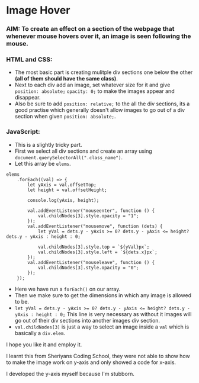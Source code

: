 # Image Hover

### AIM: To create an effect on a section of the webpage that whenever mouse hovers over it, an image is seen following the mouse.

### HTML and CSS:
- The most basic part is creating mulitple div sections one below the other **(all of them should have the same class)**.
- Next to each div add an image, set whatever size for it and give `position: absolute;` `opacity: 0;` to make the images appear and disappear.
- Also be sure to add `position: relative;` to the all the div sections, its a good practise which generally doesn't allow images to go out of a div section when given `position: absolute;`.

### JavaScript:
- This is a slightly tricky part.
- First we select all div sections and create an array using `document.querySelectorAll(".class_name")`.
- Let this array be `elems`.

```
elems
    .forEach((val) => {
        let yAxis = val.offsetTop;
        let height = val.offsetHeight;
        
        console.log(yAxis, height);

        val.addEventListener("mouseenter", function () {
            val.childNodes[3].style.opacity = "1";
        });
        val.addEventListener("mousemove", function (dets) {
            let yVal = dets.y - yAxis >= 0? dets.y - yAxis <= height? dets.y - yAxis : height : 0;

            val.childNodes[3].style.top = `${yVal}px`;
            val.childNodes[3].style.left = `${dets.x}px`;
        });
        val.addEventListener("mouseleave", function () {
            val.childNodes[3].style.opacity = "0";
        });
    });
```

- Here we have run a `forEach()` on our array.
- Then we make sure to get the dimensions in which any image is allowed to be.
- `let yVal = dets.y - yAxis >= 0? dets.y - yAxis <= height? dets.y - yAxis : height : 0;` This line is very necessary as without it images will go out of their div sections into another images div section.
- `val.childNodes[3]` is just a way to select an image inside a `val` which is basically a `div.elem`.

I hope you like it and employ it.

I learnt this from Sheriyans Coding School, they were not able to show how to make the image work on y-axis and only showed a code for x-axis.

I developed the y-axis myself because I'm stubborn.
